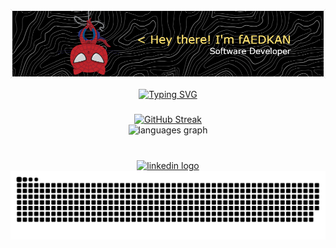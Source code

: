 ![Header](./spiderman-header.png)

<div align="center">
<a href="https://git.io/typing-svg"><img src="https://readme-typing-svg.demolab.com?font=Ubuntu&weight=400&size=25&duration=3000&pause=500&color=89DDFF&center=true&vCenter=true&multiline=true&width=650&height=75&lines=Tech+enthusiast%2C+fascinated+by+astronomy%2C+;huge+fan+of+video+games+and+pizza+lover." alt="Typing SVG" /></a>
</div>

###

<div align="center">
  <a href="https://git.io/streak-stats"><img src="https://streak-stats.demolab.com?user=fAEDKAN&border_radius=20&date_format=j%20M%5B%20Y%5D&background=45%2C616161%2C000000&stroke=FFE370&ring=FCFCFC&fire=FFE370&sideNums=FFE370&border=FFFFFF&currStreakNum=FFE370&sideLabels=FCFCFC&currStreakLabel=FFE370&dates=FCFCFC" alt="GitHub Streak" /></a>
</div>
<div align="center">
  <img src="https://github-readme-stats.vercel.app/api/top-langs?username=fAEDKAN&locale=en&hide_title=false&layout=compact&card_width=320&langs_count=8&theme=slateorange&hide_border=false&order=2" height="175" alt="languages graph"  />
</div>

###

<br clear="both">
<div align="center">
  <a href="https://www.linkedin.com/in/sommafederico/" target="_blank">
    <img src="https://img.shields.io/static/v1?message=LinkedIn&logo=linkedin&label=&color=0077B5&logoColor=white&labelColor=&style=for-the-badge" height="30" alt="linkedin logo"  />
  </a>
</div>

<div align="center">
  <img src="https://github.com/fAEDKAN/fAEDKAN/blob/output/github-contribution-grid-snake-dark.svg"/>
</div>

###
